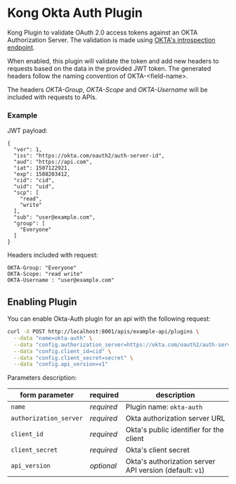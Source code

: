 # Kong Okta Auth Plugin

Kong Plugin to validate OAuth 2.0 access tokens against an OKTA Authorization Server. The validation is made using [OKTA's introspection endpoint](https://developer.okta.com/docs/api/resources/oauth2.html#introspection-request).

When enabled, this plugin will validate the token and add new headers to requests based on the data in the provided JWT token. The generated headers follow the naming convention of OKTA-\<field-name\>.

The headers *OKTA-Group*, *OKTA-Scope* and *OKTA-Username* will be included with requests to APIs.

### Example

JWT payload:
```
{
  "ver": 1,
  "iss": "https://okta.com/oauth2/auth-server-id",
  "aud": "https://api.com",
  "iat": 1507122921,
  "exp": 1508203412,
  "cid": "cid",
  "uid": "uid",
  "scp": [
    "read",
    "write"
  ],
  "sub": "user@example.com",
  "group": [
    "Everyone"
  ]
}
```

Headers included with request:  
```
OKTA-Group: "Everyone"
OKTA-Scope: "read write"
OKTA-Username : "user@example.com"
```

## Enabling Plugin

You can enable Okta-Auth plugin for an api with the following request:

```bash
curl -X POST http://localhost:8001/apis/example-api/plugins \
  --data "name=okta-auth" \
  --data "config.authorization_server=https://okta.com/oauth2/auth-server-id" \
  --data "config.client_id=cid" \
  --data "config.client_secret=secret" \
  --data "config.api_version=v1"
```

Parameters description:

form parameter|required|description
---|---|---
`name` | *required* | Plugin name: `okta-auth`
`authorization_server` | *required* | Okta authorization server URL
`client_id` | *required*| Okta's public identifier for the client
`client_secret` | *required* | Okta's client secret
`api_version` | *optional* | Okta's authorization server API version (default: `v1`)


